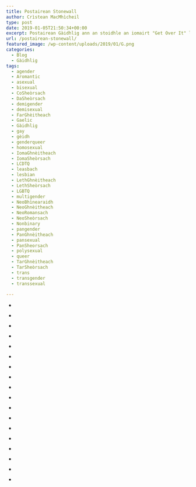 ```yaml
---
title: Postairean Stonewall
author: Crìstean MacMhìcheil
type: post
date: 2019-01-05T21:50:34+00:00
excerpt: Postairean Gàidhlig ann an stoidhle an iomairt "Get Over It" le Stonewall.
url: /postairean-stonewall/
featured_image: /wp-content/uploads/2019/01/G.png
categories:
  - Blog
  - Gàidhlig
tags:
  - agender
  - Aromantic
  - asexual
  - bisexual
  - CoSheòrsach
  - DaSheòrsach
  - demigender
  - demisexual
  - FarGhèitheach
  - Gaelic
  - Gàidhlig
  - gay
  - gèidh
  - genderqueer
  - homosexual
  - IomaGhnèitheach
  - IomaSheòrsach
  - LCDTQ
  - leasbach
  - lesbian
  - LethGhnèitheach
  - LethSheòrsach
  - LGBTQ
  - multigender
  - NeoBhìnearaidh
  - NeoGhnèitheach
  - NeoRomansach
  - NeoSheòrsach
  - Nonbinary
  - pangender
  - PanGhnèitheach
  - pansexual
  - PanSheorsach
  - polysexual
  - queer
  - TarGhnèitheach
  - TarSheòrsach
  - trans
  - transgender
  - transsexual

---
```

<ul class="wp-block-gallery columns-1">
  <li class="blocks-gallery-item">
    <figure><a href="https://i0.wp.com/geidh.uk/wp-content/uploads/2019/01/C-copy.png?fit=750%2C400&ssl=1"><img src="https://i0.wp.com/geidh.uk/wp-content/uploads/2019/01/C-copy.png?fit=750%2C400&ssl=1" alt="" data-id="4749" data-link="https://geidh.uk/?attachment_id=4749" class="wp-image-4749" srcset="https://i0.wp.com/geidh.uk/wp-content/uploads/2019/01/C-copy.png?w=1800&ssl=1 1800w, https://i0.wp.com/geidh.uk/wp-content/uploads/2019/01/C-copy.png?resize=300%2C300&ssl=1 300w, https://i0.wp.com/geidh.uk/wp-content/uploads/2019/01/C-copy.png?resize=768%2C768&ssl=1 768w" sizes="(max-width: 1000px) 100vw, 1000px" /></a></figure>
  </li>
  <li class="blocks-gallery-item">
    <figure><a href="https://i0.wp.com/geidh.uk/wp-content/uploads/2019/01/D-copy.png?fit=750%2C400&ssl=1"><img src="https://i0.wp.com/geidh.uk/wp-content/uploads/2019/01/D-copy.png?fit=750%2C400&ssl=1" alt="" data-id="4750" data-link="https://geidh.uk/?attachment_id=4750" class="wp-image-4750" srcset="https://i0.wp.com/geidh.uk/wp-content/uploads/2019/01/D-copy.png?w=1800&ssl=1 1800w, https://i0.wp.com/geidh.uk/wp-content/uploads/2019/01/D-copy.png?resize=300%2C300&ssl=1 300w, https://i0.wp.com/geidh.uk/wp-content/uploads/2019/01/D-copy.png?resize=768%2C768&ssl=1 768w" sizes="(max-width: 1000px) 100vw, 1000px" /></a></figure>
  </li>
  <li class="blocks-gallery-item">
    <figure><a href="https://i2.wp.com/geidh.uk/wp-content/uploads/2019/01/FG-copy.png?fit=750%2C400&ssl=1"><img src="https://i2.wp.com/geidh.uk/wp-content/uploads/2019/01/FG-copy.png?fit=750%2C400&ssl=1" alt="" data-id="4751" data-link="https://geidh.uk/?attachment_id=4751" class="wp-image-4751" srcset="https://i2.wp.com/geidh.uk/wp-content/uploads/2019/01/FG-copy.png?w=1800&ssl=1 1800w, https://i2.wp.com/geidh.uk/wp-content/uploads/2019/01/FG-copy.png?resize=300%2C300&ssl=1 300w, https://i2.wp.com/geidh.uk/wp-content/uploads/2019/01/FG-copy.png?resize=768%2C768&ssl=1 768w" sizes="(max-width: 1000px) 100vw, 1000px" /></a></figure>
  </li>
  <li class="blocks-gallery-item">
    <figure><a href="https://i1.wp.com/geidh.uk/wp-content/uploads/2019/01/G-copy.png?fit=750%2C400&ssl=1"><img src="https://i1.wp.com/geidh.uk/wp-content/uploads/2019/01/G-copy.png?fit=750%2C400&ssl=1" alt="" data-id="4752" data-link="https://geidh.uk/?attachment_id=4752" class="wp-image-4752" srcset="https://i1.wp.com/geidh.uk/wp-content/uploads/2019/01/G-copy.png?w=1800&ssl=1 1800w, https://i1.wp.com/geidh.uk/wp-content/uploads/2019/01/G-copy.png?resize=300%2C300&ssl=1 300w, https://i1.wp.com/geidh.uk/wp-content/uploads/2019/01/G-copy.png?resize=768%2C768&ssl=1 768w" sizes="(max-width: 1000px) 100vw, 1000px" /></a></figure>
  </li>
  <li class="blocks-gallery-item">
    <figure><a href="https://i1.wp.com/geidh.uk/wp-content/uploads/2019/01/IG-copy.png?fit=750%2C400&ssl=1"><img src="https://i1.wp.com/geidh.uk/wp-content/uploads/2019/01/IG-copy.png?fit=750%2C400&ssl=1" alt="" data-id="4754" data-link="https://geidh.uk/?attachment_id=4754" class="wp-image-4754" srcset="https://i1.wp.com/geidh.uk/wp-content/uploads/2019/01/IG-copy.png?w=1800&ssl=1 1800w, https://i1.wp.com/geidh.uk/wp-content/uploads/2019/01/IG-copy.png?resize=300%2C300&ssl=1 300w, https://i1.wp.com/geidh.uk/wp-content/uploads/2019/01/IG-copy.png?resize=768%2C768&ssl=1 768w" sizes="(max-width: 1000px) 100vw, 1000px" /></a></figure>
  </li>
  <li class="blocks-gallery-item">
    <figure><a href="https://i1.wp.com/geidh.uk/wp-content/uploads/2019/01/IS-copy.png?fit=750%2C400&ssl=1"><img src="https://i1.wp.com/geidh.uk/wp-content/uploads/2019/01/IS-copy.png?fit=750%2C400&ssl=1" alt="" data-id="4755" data-link="https://geidh.uk/?attachment_id=4755" class="wp-image-4755" srcset="https://i1.wp.com/geidh.uk/wp-content/uploads/2019/01/IS-copy.png?w=1800&ssl=1 1800w, https://i1.wp.com/geidh.uk/wp-content/uploads/2019/01/IS-copy.png?resize=300%2C300&ssl=1 300w, https://i1.wp.com/geidh.uk/wp-content/uploads/2019/01/IS-copy.png?resize=768%2C768&ssl=1 768w" sizes="(max-width: 1000px) 100vw, 1000px" /></a></figure>
  </li>
  <li class="blocks-gallery-item">
    <figure><a href="https://i0.wp.com/geidh.uk/wp-content/uploads/2019/01/L-copy.png?fit=750%2C400&ssl=1"><img src="https://i0.wp.com/geidh.uk/wp-content/uploads/2019/01/L-copy.png?fit=750%2C400&ssl=1" alt="" data-id="4756" data-link="https://geidh.uk/?attachment_id=4756" class="wp-image-4756" srcset="https://i0.wp.com/geidh.uk/wp-content/uploads/2019/01/L-copy.png?w=1800&ssl=1 1800w, https://i0.wp.com/geidh.uk/wp-content/uploads/2019/01/L-copy.png?resize=300%2C300&ssl=1 300w, https://i0.wp.com/geidh.uk/wp-content/uploads/2019/01/L-copy.png?resize=768%2C768&ssl=1 768w" sizes="(max-width: 1000px) 100vw, 1000px" /></a></figure>
  </li>
  <li class="blocks-gallery-item">
    <figure><a href="https://i2.wp.com/geidh.uk/wp-content/uploads/2019/01/LG-copy.png?fit=750%2C400&ssl=1"><img src="https://i2.wp.com/geidh.uk/wp-content/uploads/2019/01/LG-copy.png?fit=750%2C400&ssl=1" alt="" data-id="4757" data-link="https://geidh.uk/?attachment_id=4757" class="wp-image-4757" srcset="https://i2.wp.com/geidh.uk/wp-content/uploads/2019/01/LG-copy.png?w=1800&ssl=1 1800w, https://i2.wp.com/geidh.uk/wp-content/uploads/2019/01/LG-copy.png?resize=300%2C300&ssl=1 300w, https://i2.wp.com/geidh.uk/wp-content/uploads/2019/01/LG-copy.png?resize=768%2C768&ssl=1 768w" sizes="(max-width: 1000px) 100vw, 1000px" /></a></figure>
  </li>
  <li class="blocks-gallery-item">
    <figure><a href="https://i0.wp.com/geidh.uk/wp-content/uploads/2019/01/LS-copy.png?fit=750%2C400&ssl=1"><img src="https://i0.wp.com/geidh.uk/wp-content/uploads/2019/01/LS-copy.png?fit=750%2C400&ssl=1" alt="" data-id="4758" data-link="https://geidh.uk/?attachment_id=4758" class="wp-image-4758" srcset="https://i0.wp.com/geidh.uk/wp-content/uploads/2019/01/LS-copy.png?w=1800&ssl=1 1800w, https://i0.wp.com/geidh.uk/wp-content/uploads/2019/01/LS-copy.png?resize=300%2C300&ssl=1 300w, https://i0.wp.com/geidh.uk/wp-content/uploads/2019/01/LS-copy.png?resize=768%2C768&ssl=1 768w" sizes="(max-width: 1000px) 100vw, 1000px" /></a></figure>
  </li>
  <li class="blocks-gallery-item">
    <figure><a href="https://i1.wp.com/geidh.uk/wp-content/uploads/2019/01/NB-copy.png?fit=750%2C400&ssl=1"><img src="https://i1.wp.com/geidh.uk/wp-content/uploads/2019/01/NB-copy.png?fit=750%2C400&ssl=1" alt="" data-id="4759" data-link="https://geidh.uk/?attachment_id=4759" class="wp-image-4759" srcset="https://i1.wp.com/geidh.uk/wp-content/uploads/2019/01/NB-copy.png?w=1800&ssl=1 1800w, https://i1.wp.com/geidh.uk/wp-content/uploads/2019/01/NB-copy.png?resize=300%2C300&ssl=1 300w, https://i1.wp.com/geidh.uk/wp-content/uploads/2019/01/NB-copy.png?resize=768%2C768&ssl=1 768w" sizes="(max-width: 1000px) 100vw, 1000px" /></a></figure>
  </li>
  <li class="blocks-gallery-item">
    <figure><a href="https://i0.wp.com/geidh.uk/wp-content/uploads/2019/01/NG-copy.png?fit=750%2C400&ssl=1"><img src="https://i0.wp.com/geidh.uk/wp-content/uploads/2019/01/NG-copy.png?fit=750%2C400&ssl=1" alt="" data-id="4760" data-link="https://geidh.uk/?attachment_id=4760" class="wp-image-4760" srcset="https://i0.wp.com/geidh.uk/wp-content/uploads/2019/01/NG-copy.png?w=1800&ssl=1 1800w, https://i0.wp.com/geidh.uk/wp-content/uploads/2019/01/NG-copy.png?resize=300%2C300&ssl=1 300w, https://i0.wp.com/geidh.uk/wp-content/uploads/2019/01/NG-copy.png?resize=768%2C768&ssl=1 768w" sizes="(max-width: 1000px) 100vw, 1000px" /></a></figure>
  </li>
  <li class="blocks-gallery-item">
    <figure><a href="https://i2.wp.com/geidh.uk/wp-content/uploads/2019/01/NR-copy.png?fit=750%2C400&ssl=1"><img src="https://i2.wp.com/geidh.uk/wp-content/uploads/2019/01/NR-copy.png?fit=750%2C400&ssl=1" alt="" data-id="4761" data-link="https://geidh.uk/?attachment_id=4761" class="wp-image-4761" srcset="https://i2.wp.com/geidh.uk/wp-content/uploads/2019/01/NR-copy.png?w=1800&ssl=1 1800w, https://i2.wp.com/geidh.uk/wp-content/uploads/2019/01/NR-copy.png?resize=300%2C300&ssl=1 300w, https://i2.wp.com/geidh.uk/wp-content/uploads/2019/01/NR-copy.png?resize=768%2C768&ssl=1 768w" sizes="(max-width: 1000px) 100vw, 1000px" /></a></figure>
  </li>
  <li class="blocks-gallery-item">
    <figure><a href="https://i0.wp.com/geidh.uk/wp-content/uploads/2019/01/NS-copy.png?fit=750%2C400&ssl=1"><img src="https://i0.wp.com/geidh.uk/wp-content/uploads/2019/01/NS-copy.png?fit=750%2C400&ssl=1" alt="" data-id="4762" data-link="https://geidh.uk/?attachment_id=4762" class="wp-image-4762" srcset="https://i0.wp.com/geidh.uk/wp-content/uploads/2019/01/NS-copy.png?w=1800&ssl=1 1800w, https://i0.wp.com/geidh.uk/wp-content/uploads/2019/01/NS-copy.png?resize=300%2C300&ssl=1 300w, https://i0.wp.com/geidh.uk/wp-content/uploads/2019/01/NS-copy.png?resize=768%2C768&ssl=1 768w" sizes="(max-width: 1000px) 100vw, 1000px" /></a></figure>
  </li>
  <li class="blocks-gallery-item">
    <figure><a href="https://i1.wp.com/geidh.uk/wp-content/uploads/2019/01/PG-copy.png?fit=750%2C400&ssl=1"><img src="https://i1.wp.com/geidh.uk/wp-content/uploads/2019/01/PG-copy.png?fit=750%2C400&ssl=1" alt="" data-id="4763" data-link="https://geidh.uk/?attachment_id=4763" class="wp-image-4763" srcset="https://i1.wp.com/geidh.uk/wp-content/uploads/2019/01/PG-copy.png?w=1800&ssl=1 1800w, https://i1.wp.com/geidh.uk/wp-content/uploads/2019/01/PG-copy.png?resize=300%2C300&ssl=1 300w, https://i1.wp.com/geidh.uk/wp-content/uploads/2019/01/PG-copy.png?resize=768%2C768&ssl=1 768w" sizes="(max-width: 1000px) 100vw, 1000px" /></a></figure>
  </li>
  <li class="blocks-gallery-item">
    <figure><a href="https://i2.wp.com/geidh.uk/wp-content/uploads/2019/01/PS-copy.png?fit=750%2C400&ssl=1"><img src="https://i2.wp.com/geidh.uk/wp-content/uploads/2019/01/PS-copy.png?fit=750%2C400&ssl=1" alt="" data-id="4764" data-link="https://geidh.uk/?attachment_id=4764" class="wp-image-4764" srcset="https://i2.wp.com/geidh.uk/wp-content/uploads/2019/01/PS-copy.png?w=1800&ssl=1 1800w, https://i2.wp.com/geidh.uk/wp-content/uploads/2019/01/PS-copy.png?resize=300%2C300&ssl=1 300w, https://i2.wp.com/geidh.uk/wp-content/uploads/2019/01/PS-copy.png?resize=768%2C768&ssl=1 768w" sizes="(max-width: 1000px) 100vw, 1000px" /></a></figure>
  </li>
  <li class="blocks-gallery-item">
    <figure><a href="https://i2.wp.com/geidh.uk/wp-content/uploads/2019/01/Q-copy.png?fit=750%2C400&ssl=1"><img src="https://i2.wp.com/geidh.uk/wp-content/uploads/2019/01/Q-copy.png?fit=750%2C400&ssl=1" alt="" data-id="4765" data-link="https://geidh.uk/?attachment_id=4765" class="wp-image-4765" srcset="https://i2.wp.com/geidh.uk/wp-content/uploads/2019/01/Q-copy.png?w=1800&ssl=1 1800w, https://i2.wp.com/geidh.uk/wp-content/uploads/2019/01/Q-copy.png?resize=300%2C300&ssl=1 300w, https://i2.wp.com/geidh.uk/wp-content/uploads/2019/01/Q-copy.png?resize=768%2C768&ssl=1 768w" sizes="(max-width: 1000px) 100vw, 1000px" /></a></figure>
  </li>
  <li class="blocks-gallery-item">
    <figure><a href="https://i2.wp.com/geidh.uk/wp-content/uploads/2019/01/T-copy.png?fit=750%2C400&ssl=1"><img src="https://i2.wp.com/geidh.uk/wp-content/uploads/2019/01/T-copy.png?fit=750%2C400&ssl=1" alt="" data-id="4766" data-link="https://geidh.uk/?attachment_id=4766" class="wp-image-4766" srcset="https://i2.wp.com/geidh.uk/wp-content/uploads/2019/01/T-copy.png?w=1800&ssl=1 1800w, https://i2.wp.com/geidh.uk/wp-content/uploads/2019/01/T-copy.png?resize=300%2C300&ssl=1 300w, https://i2.wp.com/geidh.uk/wp-content/uploads/2019/01/T-copy.png?resize=768%2C768&ssl=1 768w" sizes="(max-width: 1000px) 100vw, 1000px" /></a></figure>
  </li>
  <li class="blocks-gallery-item">
    <figure><a href="https://i2.wp.com/geidh.uk/wp-content/uploads/2019/01/TS-copy.png?fit=750%2C400&ssl=1"><img src="https://i2.wp.com/geidh.uk/wp-content/uploads/2019/01/TS-copy.png?fit=750%2C400&ssl=1" alt="" data-id="4767" data-link="https://geidh.uk/?attachment_id=4767" class="wp-image-4767" srcset="https://i2.wp.com/geidh.uk/wp-content/uploads/2019/01/TS-copy.png?w=1800&ssl=1 1800w, https://i2.wp.com/geidh.uk/wp-content/uploads/2019/01/TS-copy.png?resize=300%2C300&ssl=1 300w, https://i2.wp.com/geidh.uk/wp-content/uploads/2019/01/TS-copy.png?resize=768%2C768&ssl=1 768w" sizes="(max-width: 1000px) 100vw, 1000px" /></a></figure>
  </li>
</ul>